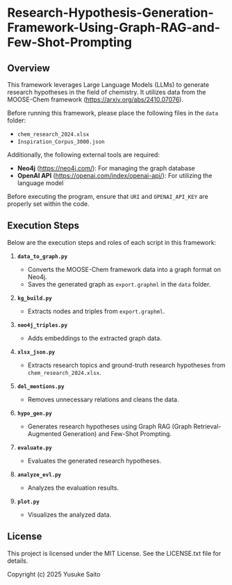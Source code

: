 # Research-Hypothesis-Generation-Framework-Using-Graph-RAG-and-Few-Shot-Prompting

## Overview
This framework leverages Large Language Models (LLMs) to generate research hypotheses in the field of chemistry. It utilizes data from the MOOSE-Chem framework (https://arxiv.org/abs/2410.07076).

Before running this framework, please place the following files in the `data` folder:
- `chem_research_2024.xlsx`
- `Inspiration_Corpus_3000.json`

Additionally, the following external tools are required:
- **Neo4j** (https://neo4j.com/): For managing the graph database
- **OpenAI API** (https://openai.com/index/openai-api/): For utilizing the language model

Before executing the program, ensure that `URI` and `OPENAI_API_KEY` are properly set within the code.

## Execution Steps
Below are the execution steps and roles of each script in this framework:

1. **`data_to_graph.py`**
   - Converts the MOOSE-Chem framework data into a graph format on Neo4j.
   - Saves the generated graph as `export.graphml` in the `data` folder.

2. **`kg_build.py`**
   - Extracts nodes and triples from `export.graphml`.

3. **`neo4j_triples.py`**
   - Adds embeddings to the extracted graph data.

4. **`xlsx_json.py`**
   - Extracts research topics and ground-truth research hypotheses from `chem_research_2024.xlsx`.

5. **`del_mentions.py`**
   - Removes unnecessary relations and cleans the data.

6. **`hypo_gen.py`**
   - Generates research hypotheses using Graph RAG (Graph Retrieval-Augmented Generation) and Few-Shot Prompting.

7. **`evaluate.py`**
   - Evaluates the generated research hypotheses.

8. **`analyze_evl.py`**
   - Analyzes the evaluation results.

9. **`plot.py`**
   - Visualizes the analyzed data.

## License
This project is licensed under the MIT License. See the LICENSE.txt file for details.

Copyright (c) 2025 Yusuke Saito

